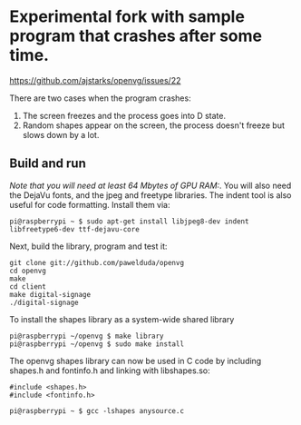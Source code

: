 # Experimental fork with sample program that crashes after some time.

https://github.com/ajstarks/openvg/issues/22

There are two cases when the program crashes:
1. The screen freezes and the process goes into D state.
2. Random shapes appear on the screen, the process doesn't freeze but slows down by a lot.

## Build and run

<i>Note that you will need at least 64 Mbytes of GPU RAM:</i>. You will also need the DejaVu fonts, and the jpeg and freetype libraries.
The indent tool is also useful for code formatting.  Install them via:

	pi@raspberrypi ~ $ sudo apt-get install libjpeg8-dev indent libfreetype6-dev ttf-dejavu-core

Next, build the library, program and test it:

	git clone git://github.com/pawelduda/openvg
	cd openvg
	make
	cd client
	make digital-signage
	./digital-signage

To install the shapes library as a system-wide shared library
	
	pi@raspberrypi ~/openvg $ make library
	pi@raspberrypi ~/openvg $ sudo make install

The openvg shapes library can now be used in C code by including shapes.h and fontinfo.h and linking with libshapes.so:

	#include <shapes.h>
	#include <fontinfo.h>

	pi@raspberrypi ~ $ gcc -lshapes anysource.c
